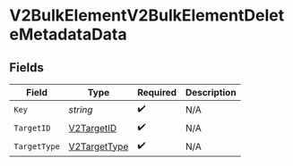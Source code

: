 # V2BulkElementV2BulkElementDeleteMetadataData


## Fields

| Field                                               | Type                                                | Required                                            | Description                                         |
| --------------------------------------------------- | --------------------------------------------------- | --------------------------------------------------- | --------------------------------------------------- |
| `Key`                                               | *string*                                            | :heavy_check_mark:                                  | N/A                                                 |
| `TargetID`                                          | [V2TargetID](../../models/shared/v2targetid.md)     | :heavy_check_mark:                                  | N/A                                                 |
| `TargetType`                                        | [V2TargetType](../../models/shared/v2targettype.md) | :heavy_check_mark:                                  | N/A                                                 |